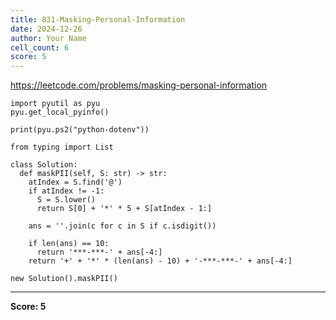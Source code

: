 ```yaml
---
title: 831-Masking-Personal-Information
date: 2024-12-26
author: Your Name
cell_count: 6
score: 5
---
```


https://leetcode.com/problems/masking-personal-information


```
import pyutil as pyu
pyu.get_local_pyinfo()
```


```
print(pyu.ps2("python-dotenv"))
```


```
from typing import List
```


```
class Solution:
  def maskPII(self, S: str) -> str:
    atIndex = S.find('@')
    if atIndex != -1:
      S = S.lower()
      return S[0] + '*' * 5 + S[atIndex - 1:]

    ans = ''.join(c for c in S if c.isdigit())

    if len(ans) == 10:
      return '***-***-' + ans[-4:]
    return '+' + '*' * (len(ans) - 10) + '-***-***-' + ans[-4:]
```


```
new Solution().maskPII()
```


---
**Score: 5**